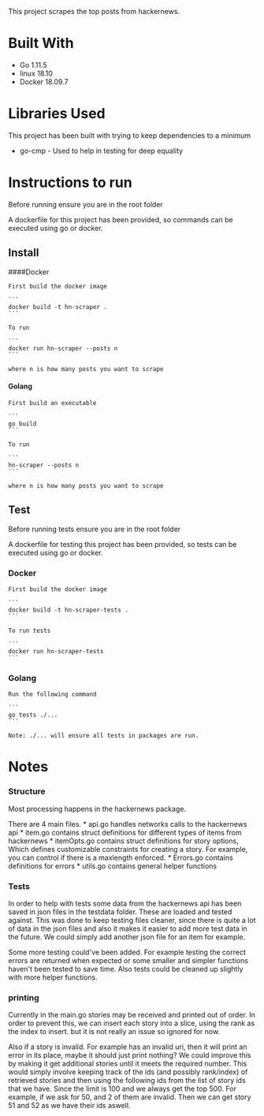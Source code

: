 This project scrapes the top posts from hackernews.

# Built With 
* Go     1.11.5 
* linux  18.10
* Docker 18.09.7

# Libraries Used

This project has been built with trying to keep dependencies to a minimum

* go-cmp - Used to help in testing for deep equality


# Instructions to run

Before running ensure you are in the root folder

A dockerfile for this project has been provided, so commands can be executed using go or docker.

## Install

####Docker

    First build the docker image

    ```
    docker build -t hn-scraper .
    ```

    To run 

    ```
    docker run hn-scraper --posts n
    ```

    where n is how many posts you want to scrape

#### Golang


    First build an executable

    ```
    go build
    ```

    To run 

    ```
    hn-scraper --posts n
    ```
    
    where n is how many posts you want to scrape


## Test

Before running tests ensure you are in the root folder

A dockerfile for testing this project has been provided, so tests can be executed using go or docker.



### Docker

    First build the docker image

    ```
    docker build -t hn-scraper-tests .
    ```

    To run tests

    ```
    docker run hn-scraper-tests
    ```


### Golang

    Run the following command 

    ```
    go tests ./...
    ```

    Note: ./... will ensure all tests in packages are run.


# Notes

### Structure

Most processing happens in the hackernews package.

There are 4 main files.
    * api.go handles networks calls to the hackernews api
    * item.go contains struct definitions for different types of items from hackernews
    * itemOpts.go contains struct definitions for story options, Which defines customizable constraints for creating a story. For example, you can control if there is a maxlength enforced.
    * Errors.go contains definitions for errors 
    * utils.go contains general helper functions 

### Tests

In order to help with tests some data from the hackernews api has been saved in json files in the testdata folder.
These are loaded and tested against.
This was done to keep testing files cleaner, since there is quite a lot of data in the json files and also it makes it easier to add more test data in the future.
We could simply add another json file for an item for example.

Some more testing could've been added. 
For example testing the correct errors are returned when expected or some smaller and simpler functions haven't been tested to save time.
Also tests could be cleaned up slightly with more helper functions.

### printing

Currently in the main.go stories may be received and printed out of order.
In order to prevent this, we can insert each story into a slice, using the rank as the index to insert.
but it is not really an issue so ignored for now.

Also if a story is invalid. For example has an invalid uri, then it will print an error in its place, maybe it should just print nothing?
We could improve this by making it get additional stories until it meets the required number.
This would simply involve keeping track of the ids (and possibly rank/index) of retrieved stories and then using the following ids from the list of story ids that we have. Since the limit is 100 and we always get the top 500. For example, if we ask for 50, and 2 of them are invalid. Then we can get story 51 and 52 as we have their ids aswell.

